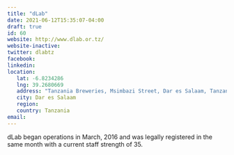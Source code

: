 ```yaml
---
title: "dLab"
date: 2021-06-12T15:35:07-04:00
draft: true
id: 60
website: http://www.dlab.or.tz/
website-inactive: 
twitter: dlabtz
facebook: 
linkedin: 
location: 
   lat: -6.8234286
   lng: 39.2680669
   address: "Tanzania Breweries, Msimbazi Street, Dar es Salaam, Tanzania"
   city: Dar es Salaam
   region: 
   country: Tanzania
email: 
---
```

dLab began operations in March, 2016 and was legally registered in the same month with a current staff strength of 35.  
